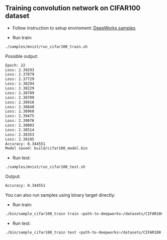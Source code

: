 ## Training convolution network on CIFAR100 dataset

* Follow instruction to setup enviroment: [DeepWorks samples](../README.md)

* Run train:
```bash
./samples/mnist/run_cifar100_train.sh
```

Possible output:
```bash
Epoch: 22
Loss: 2.39293
Loss: 2.37879
Loss: 2.37729
Loss: 2.38294
Loss: 2.38229
Loss: 2.38789
Loss: 2.38709
Loss: 2.38916
Loss: 2.38848
Loss: 2.38968
Loss: 2.39475
Loss: 2.39076
Loss: 2.38803
Loss: 2.38514
Loss: 2.38353
Loss: 2.38105
Accuracy: 0.344551
Model saved: build/cifar100_model.bin
```

* Run test:
```bash
./samples/mnist/run_cifar100_test.sh
```

Output:
```bash
Accuracy: 0.344551
```

You can also run samples using binary target directly:
* Run train:
```bash
./bin/sample_cifar100_train train <path-to-deepworks>/datasets/CIFAR100 <batch_size> <num_epochs> <dump-frequency> <path-to-dump>
```

* Run test:
```bash
./bin/sample_cifar100_train test <path-to-deepworks>/datasets/CIFAR100 <batch_size> <path-to-model>
```
